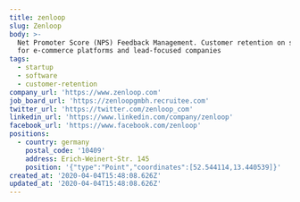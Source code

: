 ```yaml
---
title: zenloop
slug: Zenloop
body: >-
  Net Promoter Score (NPS) Feedback Management. Customer retention on software
  for e-commerce platforms and lead-focused companies
tags:
  - startup
  - software
  - customer-retention
company_url: 'https://www.zenloop.com'
job_board_url: 'https://zenloopgmbh.recruitee.com'
twitter_url: 'https://twitter.com/zenloop_com'
linkedin_url: 'https://www.linkedin.com/company/zenloop'
facebook_url: 'https://www.facebook.com/zenloop'
positions:
  - country: germany
    postal_code: '10409'
    address: Erich-Weinert-Str. 145
    position: '{"type":"Point","coordinates":[52.544114,13.440539]}'
created_at: '2020-04-04T15:48:08.626Z'
updated_at: '2020-04-04T15:48:08.626Z'
---
```


